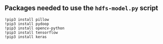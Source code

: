 

## Packages needed to use the `hdfs-model.py` script

~~~
!pip3 install pillow
!pip3 install pydoop
!pip3 install opencv-python
!pip3 install tensorflow
!pip3 install keras
~~~
